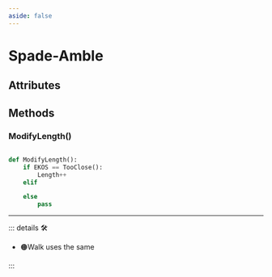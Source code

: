 ```yaml
---
aside: false
---
```

# Spade-Amble

## Attributes

## Methods

### ModifyLength()

```py

def ModifyLength():
    if EKOS == TooClose():
        Length++
    elif

    else 
        pass


```

---

<!-- =================================================== -->
<!-- =================================================== -->
<!-- =================================================== -->
<!-- =================================================== -->
<!-- =================================================== -->
::: details 🛠

- 🟠<motor>Walk</motor> uses the same

:::
